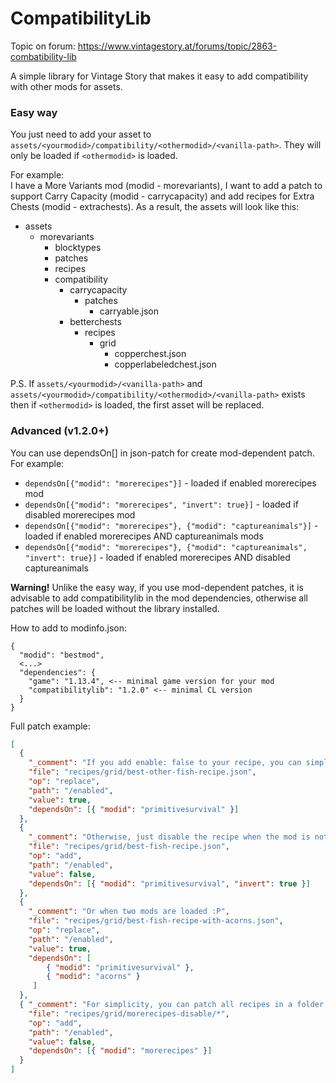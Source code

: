 # CompatibilityLib

Topic on forum: https://www.vintagestory.at/forums/topic/2863-combatibility-lib

A simple library for Vintage Story that makes it easy to add compatibility with other mods for assets. 

### Easy way
You just need to add your asset to `assets/<yourmodid>/compatibility/<othermodid>/<vanilla-path>`. They will only be loaded if `<othermodid>` is loaded.

For example:<br/>
I have a More Variants mod (modid - morevariants), I want to add a patch to support Carry Capacity (modid - carrycapacity) and add recipes for Extra Chests (modid - extrachests). As a result, the assets will look like this:

- assets
  - morevariants
    - blocktypes
    - patches
    - recipes
    - compatibility
      - carrycapacity
        - patches
          - carryable.json
      - betterchests
        - recipes
          - grid
            - copperchest.json
            - copperlabeledchest.json

P.S. If `assets/<yourmodid>/<vanilla-path>` and `assets/<yourmodid>/compatibility/<othermodid>/<vanilla-path>` exists then if `<othermodid>` is loaded, the first asset will be replaced.

### Advanced (v1.2.0+)
You can use dependsOn[] in json-patch for create mod-dependent patch. For example:

- `dependsOn[{"modid": "morerecipes"}]` - loaded if enabled morerecipes mod
- `dependsOn[{"modid": "morerecipes", "invert": true}]` - loaded if disabled morerecipes mod
- `dependsOn[{"modid": "morerecipes"}, {"modid": "captureanimals"}]` - loaded if enabled morerecipes AND captureanimals mods
- `dependsOn[{"modid": "morerecipes"}, {"modid": "captureanimals", "invert": true}]` - loaded if enabled morerecipes AND  disabled captureanimals

**Warning!** Unlike the easy way, if you use mod-dependent patches, it is advisable to add compatibilitylib in the mod dependencies, otherwise all patches will be loaded without the library installed.

How to add to modinfo.json:
```
{
  "modid": "bestmod",
  <...>
  "dependencies": {
    "game": "1.13.4", <-- minimal game version for your mod
    "compatibilitylib": "1.2.0" <-- minimal CL version
  }
}
```

Full patch example:
```json
[
  {
    "_comment": "If you add enable: false to your recipe, you can simply enable it when the desired mod is loaded",
    "file": "recipes/grid/best-other-fish-recipe.json",
    "op": "replace",
    "path": "/enabled",
    "value": true,
    "dependsOn": [{ "modid": "primitivesurvival" }]
  },
  {
    "_comment": "Otherwise, just disable the recipe when the mod is not loaded",
    "file": "recipes/grid/best-fish-recipe.json",
    "op": "add",
    "path": "/enabled",
    "value": false,
    "dependsOn": [{ "modid": "primitivesurvival", "invert": true }]
  },
  {
    "_comment": "Or when two mods are loaded :P",
    "file": "recipes/grid/best-fish-recipe-with-acorns.json",
    "op": "replace",
    "path": "/enabled",
    "value": true,
    "dependsOn": [
        { "modid": "primitivesurvival" },
        { "modid": "acorns" }
     ]
  },
  { "_comment": "For simplicity, you can patch all recipes in a folder at once with *",
    "file": "recipes/grid/morerecipes-disable/*",
    "op": "add",
    "path": "/enabled",
    "value": false,
    "dependsOn": [{ "modid": "morerecipes" }]
  }
]
```

